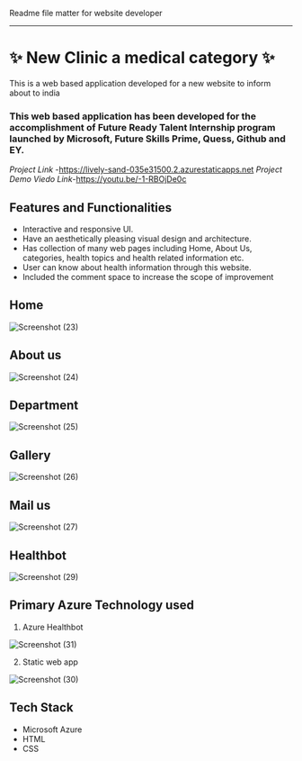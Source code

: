 Readme file matter for website developer
--------------------       ------------------
# ✨ New Clinic a medical category ✨

This is a web based application developed for a new website to inform about to india

### This web based application has been developed for the accomplishment of Future Ready Talent Internship program launched by Microsoft, Future Skills Prime, Quess, Github and EY.


*Project Link* -https://lively-sand-035e31500.2.azurestaticapps.net
*Project Demo Viedo Link*-https://youtu.be/-1-RBOjDe0c

## Features and Functionalities 

- Interactive and responsive UI.
- Have an aesthetically pleasing visual design and architecture.
- Has collection of many web pages including Home, About Us, categories, health topics and health related information etc.
- User can know about health information through this website.
- Included the comment space to increase the scope of improvement 

## Home
![Screenshot (23)](https://user-images.githubusercontent.com/118873175/210125877-15f45b49-6eeb-4518-a08a-026ad6695b41.png)




## About us


![Screenshot (24)](https://user-images.githubusercontent.com/118873175/210125884-1142d74b-6f16-4032-b4ac-625d316786a7.png)

## Department

![Screenshot (25)](https://user-images.githubusercontent.com/118873175/210125904-fd4e7df7-19bb-4744-b644-926930710fbd.png)


## Gallery

![Screenshot (26)](https://user-images.githubusercontent.com/118873175/210125907-d825be22-2fff-4082-a760-505678f0f695.png)



## Mail us


![Screenshot (27)](https://user-images.githubusercontent.com/118873175/210125911-bffc6d99-c8a2-4cff-bc1d-2dc6320af822.png)

## Healthbot

![Screenshot (29)](https://user-images.githubusercontent.com/118873175/210125924-90630f0f-a47d-4ec5-92ef-15581735229f.png)


## Primary Azure Technology used
1. Azure Healthbot


![Screenshot (31)](https://user-images.githubusercontent.com/118873175/210125930-a2d2202a-676d-4e57-8141-ad7727dd7166.png)

2. Static web app

![Screenshot (30)](https://user-images.githubusercontent.com/118873175/210125931-1e3a3100-49db-4442-a436-6a46e1bd9c9a.png)


## Tech Stack
- Microsoft Azure
- HTML
- CSS
